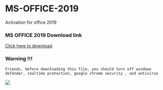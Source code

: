 # MS-OFFICE-2019
Activation for office 2019 


### MS OFFICE 2019 Download link
[Click here to download](https://www.freesoftwarefiles.com/office-tools/microsoft-office-2019-pro-plus-free-download/)

### Warning !!!


    Friends, before downloading this file, you should turn off windows defender, realtime protection, google chrome security , and antivirus
    
![](https://encrypted-tbn0.gstatic.com/images?q=tbn:ANd9GcRENTSAYCBQgfX-wILP2epeuImtvSBBCN5MHg&usqp=CAU)
